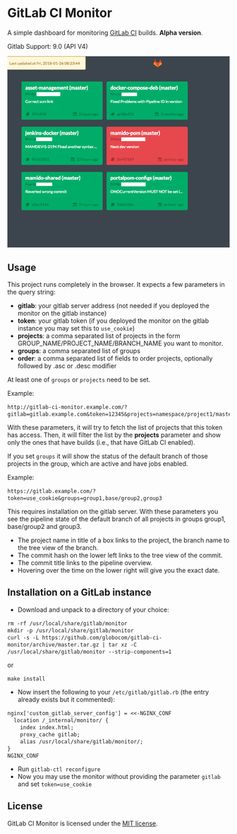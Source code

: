 # GitLab CI Monitor

A simple dashboard for monitoring [GitLab CI][gitlab-ci] builds.
**Alpha version**.

Gitlab Support: 9.0 (API V4)

[gitlab-ci]: https://about.gitlab.com/gitlab-ci/


![Example][example]

[example]: images/gitlab-ci-monitor-example.png


## Usage

This project runs completely in the browser. It expects a few parameters
in the query string:

- **gitlab**: your gitlab server address (not needed if you deployed the monitor on the gitlab instance)
- **token**: your gitlab token (if you deployed the monitor on the gitlab instance you may set this to `use_cookie`)
- **projects**: a comma separated list of projects in the form GROUP_NAME/PROJECT_NAME/BRANCH_NAME you want to monitor.
- **groups**: a comma separated list of groups
- **order**: a comma separated list of fields to order projects, optionally followed by .asc or .desc modifier

At least one of `groups` or `projects` need to be set.

Example:

```
http://gitlab-ci-monitor.example.com/?gitlab=gitlab.example.com&token=12345&projects=namespace/project1/master,namespace/project1/branch1,namespace/project2/master&order=status.desc,project,author.asc
```

With these parameters, it will try to fetch the list of projects that this
token has access. Then, it will filter the list by the **projects** parameter
and show only the ones that have builds (i.e., that have GitLab CI enabled).

If you set `groups` it will show the status of the default branch of those
projects in the group, which are active and have jobs enabled.

Example:
```
https://gitlab.example.com/?token=use_cookie&groups=group1,base/group2,group3
```

This requires installation on the gitlab server. With these parameters you see the pipeline state
of the default branch of all projects in groups group1, base/group2 and group3.

* The project name in title of a box links to the project, the branch name to the tree view of the branch.
* The commit hash on the lower left links to the tree view of the commit.
* The commit title links to the pipeline overview.
* Hovering over the time on the lower right will give you the exact date.

## Installation on a GitLab instance

* Download and unpack to a directory of your choice:
```
rm -rf /usr/local/share/gitlab/monitor
mkdir -p /usr/local/share/gitlab/monitor
curl -s -L https://github.com/globocom/gitlab-ci-monitor/archive/master.tar.gz | tar xz -C /usr/local/share/gitlab/monitor --strip-components=1
```

or

```
make install
```

* Now insert the following to your `/etc/gitlab/gitlab.rb` (the entry already exists but it commented):
```
nginx['custom_gitlab_server_config'] = <<-NGINX_CONF
  location /_internal/monitor/ {
    index index.html;
    proxy_cache gitlab;
    alias /usr/local/share/gitlab/monitor/;
}
NGINX_CONF
```
* Run `gitlab-ctl reconfigure`
* Now you may use the monitor without providing the parameter `gitlab` and set `token=use_cookie`


## License

GitLab CI Monitor is licensed under the [MIT license](LICENSE).
